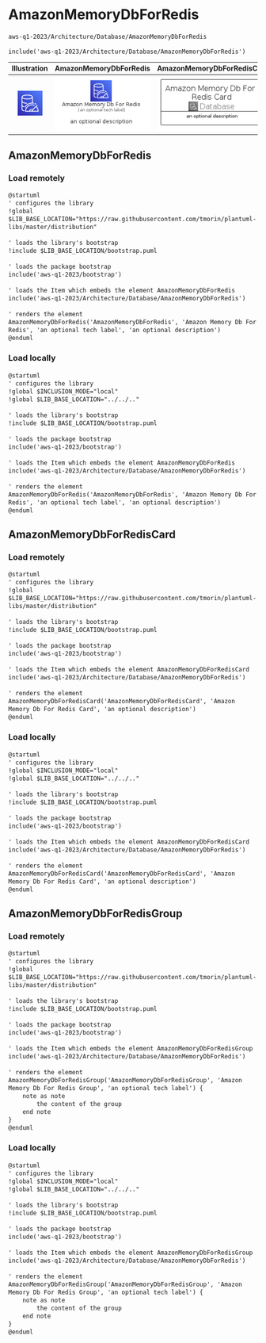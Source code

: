 # AmazonMemoryDbForRedis


```text
aws-q1-2023/Architecture/Database/AmazonMemoryDbForRedis
```

```text
include('aws-q1-2023/Architecture/Database/AmazonMemoryDbForRedis')
```



| Illustration | AmazonMemoryDbForRedis | AmazonMemoryDbForRedisCard | AmazonMemoryDbForRedisGroup |
| :---: | :---: | :---: | :---: |
| ![illustration for Illustration](../../../aws-q1-2023/Architecture/Database/AmazonMemoryDbForRedis.png) | ![illustration for AmazonMemoryDbForRedis](../../../aws-q1-2023/Architecture/Database/AmazonMemoryDbForRedis.Local.png) | ![illustration for AmazonMemoryDbForRedisCard](../../../aws-q1-2023/Architecture/Database/AmazonMemoryDbForRedisCard.Local.png) | ![illustration for AmazonMemoryDbForRedisGroup](../../../aws-q1-2023/Architecture/Database/AmazonMemoryDbForRedisGroup.Local.png) |




## AmazonMemoryDbForRedis

### Load remotely
```plantuml
@startuml
' configures the library
!global $LIB_BASE_LOCATION="https://raw.githubusercontent.com/tmorin/plantuml-libs/master/distribution"

' loads the library's bootstrap
!include $LIB_BASE_LOCATION/bootstrap.puml

' loads the package bootstrap
include('aws-q1-2023/bootstrap')

' loads the Item which embeds the element AmazonMemoryDbForRedis
include('aws-q1-2023/Architecture/Database/AmazonMemoryDbForRedis')

' renders the element
AmazonMemoryDbForRedis('AmazonMemoryDbForRedis', 'Amazon Memory Db For Redis', 'an optional tech label', 'an optional description')
@enduml
```

### Load locally
```plantuml
@startuml
' configures the library
!global $INCLUSION_MODE="local"
!global $LIB_BASE_LOCATION="../../.."

' loads the library's bootstrap
!include $LIB_BASE_LOCATION/bootstrap.puml

' loads the package bootstrap
include('aws-q1-2023/bootstrap')

' loads the Item which embeds the element AmazonMemoryDbForRedis
include('aws-q1-2023/Architecture/Database/AmazonMemoryDbForRedis')

' renders the element
AmazonMemoryDbForRedis('AmazonMemoryDbForRedis', 'Amazon Memory Db For Redis', 'an optional tech label', 'an optional description')
@enduml
```

## AmazonMemoryDbForRedisCard

### Load remotely
```plantuml
@startuml
' configures the library
!global $LIB_BASE_LOCATION="https://raw.githubusercontent.com/tmorin/plantuml-libs/master/distribution"

' loads the library's bootstrap
!include $LIB_BASE_LOCATION/bootstrap.puml

' loads the package bootstrap
include('aws-q1-2023/bootstrap')

' loads the Item which embeds the element AmazonMemoryDbForRedisCard
include('aws-q1-2023/Architecture/Database/AmazonMemoryDbForRedis')

' renders the element
AmazonMemoryDbForRedisCard('AmazonMemoryDbForRedisCard', 'Amazon Memory Db For Redis Card', 'an optional description')
@enduml
```

### Load locally
```plantuml
@startuml
' configures the library
!global $INCLUSION_MODE="local"
!global $LIB_BASE_LOCATION="../../.."

' loads the library's bootstrap
!include $LIB_BASE_LOCATION/bootstrap.puml

' loads the package bootstrap
include('aws-q1-2023/bootstrap')

' loads the Item which embeds the element AmazonMemoryDbForRedisCard
include('aws-q1-2023/Architecture/Database/AmazonMemoryDbForRedis')

' renders the element
AmazonMemoryDbForRedisCard('AmazonMemoryDbForRedisCard', 'Amazon Memory Db For Redis Card', 'an optional description')
@enduml
```

## AmazonMemoryDbForRedisGroup

### Load remotely
```plantuml
@startuml
' configures the library
!global $LIB_BASE_LOCATION="https://raw.githubusercontent.com/tmorin/plantuml-libs/master/distribution"

' loads the library's bootstrap
!include $LIB_BASE_LOCATION/bootstrap.puml

' loads the package bootstrap
include('aws-q1-2023/bootstrap')

' loads the Item which embeds the element AmazonMemoryDbForRedisGroup
include('aws-q1-2023/Architecture/Database/AmazonMemoryDbForRedis')

' renders the element
AmazonMemoryDbForRedisGroup('AmazonMemoryDbForRedisGroup', 'Amazon Memory Db For Redis Group', 'an optional tech label') {
    note as note
        the content of the group
    end note
}
@enduml
```

### Load locally
```plantuml
@startuml
' configures the library
!global $INCLUSION_MODE="local"
!global $LIB_BASE_LOCATION="../../.."

' loads the library's bootstrap
!include $LIB_BASE_LOCATION/bootstrap.puml

' loads the package bootstrap
include('aws-q1-2023/bootstrap')

' loads the Item which embeds the element AmazonMemoryDbForRedisGroup
include('aws-q1-2023/Architecture/Database/AmazonMemoryDbForRedis')

' renders the element
AmazonMemoryDbForRedisGroup('AmazonMemoryDbForRedisGroup', 'Amazon Memory Db For Redis Group', 'an optional tech label') {
    note as note
        the content of the group
    end note
}
@enduml
```

